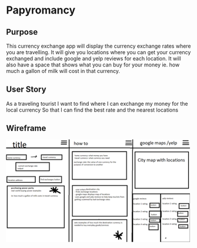 # Papyromancy

## Purpose
This currency exchange app will display the currency exchange rates where you are travelling.  It will give you locations where you can get your currency exchanged and include google and yelp reviews for each location.  It will also have a space that shows what you can buy for your money ie. how much a gallon of milk will cost in that currency. 

## User Story
As a traveling tourist 
I want to find where I can exchange my money for the local currency 
So that I can find the best rate and the nearest locations

## Wireframe
<img alt="Money Exchange wireframe" src="wireframe.png" width="500">


